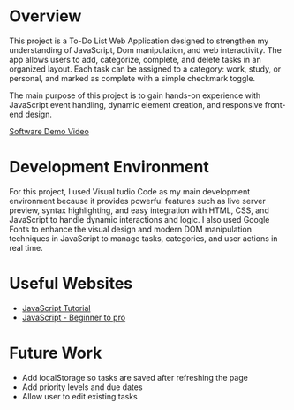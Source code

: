 # Overview

This project is a To-Do List Web Application designed to strengthen my understanding of JavaScript, Dom manipulation, and web interactivity. The app allows users to add, categorize, complete, and delete tasks in an organized layout. Each task can be assigned to a category: work, study, or personal, and marked as complete with a simple checkmark toggle.

The main purpose of this project is to gain hands-on experience with JavaScript event handling, dynamic element creation, and responsive front-end design. 

[Software Demo Video](https://youtu.be/gO-4BGx43Xg)

# Development Environment

For this project, I used Visual tudio Code as my main development environment because it provides powerful features such as live server preview, syntax highlighting, and easy integration with HTML, CSS, and JavaScript to handle dynamic interactions and logic. I also used Google Fonts to enhance the visual design and modern DOM manipulation techniques in JavaScript to manage tasks, categories, and user actions in real time.

# Useful Websites

- [JavaScript Tutorial](https://www.w3schools.com/js/)
- [JavaScript - Beginner to pro](https://www.youtube.com/watch?v=EerdGm-ehJQ)

# Future Work

- Add localStorage so tasks are saved after refreshing the page
- Add priority levels and due dates
- Allow user to edit existing tasks